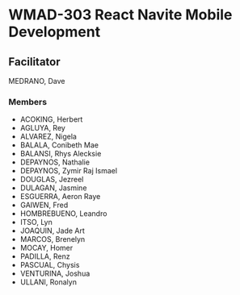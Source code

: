 # WMAD-303 React Navite Mobile Development

## Facilitator 
MEDRANO, Dave

### Members
- ACOKING, Herbert
- AGLUYA, Rey
- ALVAREZ, Nigela
- BALALA, Conibeth Mae
- BALANSI, Rhys Alecksie
- DEPAYNOS, Nathalie
- DEPAYNOS, Zymir Raj Ismael
- DOUGLAS, Jezreel
- DULAGAN, Jasmine
- ESGUERRA, Aeron Raye
- GAIWEN, Fred
- HOMBREBUENO, Leandro
- ITSO, Lyn
- JOAQUIN, Jade Art
- MARCOS, Brenelyn
- MOCAY, Homer
- PADILLA, Renz
- PASCUAL, Chysis
- VENTURINA, Joshua
- ULLANI, Ronalyn
